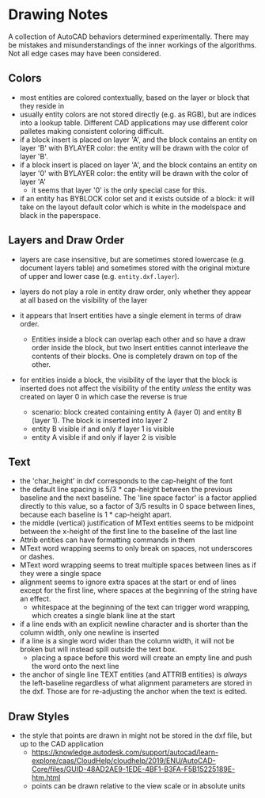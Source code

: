 # Drawing Notes

A collection of AutoCAD behaviors determined experimentally. There may be mistakes and misunderstandings of the
inner workings of the algorithms. Not all edge cases may have been considered.

## Colors
- most entities are colored contextually, based on the layer or block that they reside in
- usually entity colors are not stored directly (e.g. as RGB), but are indices into a lookup table. Different 
  CAD applications may use different color palletes making consistent coloring difficult.
- if a block insert is placed on layer 'A', and the block contains an entity on layer 'B' with BYLAYER color: 
  the entity will be drawn with the color of layer 'B'.
- if a block insert is placed on layer 'A', and the block contains an entity on layer '0' with BYLAYER color: 
  the entity will be drawn with the color of layer 'A' 
    - it seems that layer '0' is the only special case for this.
- if an entity has BYBLOCK color set and it exists outside of a block: it will take on the layout default color 
  which is white in the modelspace and black in the paperspace.

## Layers and Draw Order
- layers are case insensitive, but are sometimes stored lowercase (e.g. document layers table) and sometimes stored 
  with the original mixture of upper and lower case (e.g. `entity.dxf.layer`).
- layers do not play a role in entity draw order, only whether they appear at all based on the visibility of the layer
- it appears that Insert entities have a single element in terms of draw order. 
    - Entities inside a block can overlap each other and so have a draw order inside the block, but two Insert entities 
      cannot interleave the contents of their blocks. One is completely drawn on top of the other.
- for entities inside a block, the visibility of the layer that the block is inserted does not affect the visibility of 
  the entity *unless* the entity was created on layer 0 in which case the reverse is true
  
    - scenario: block created containing entity A (layer 0) and entity B (layer 1). The block is inserted into layer 2
    - entity B visible if and only if layer 1 is visible
    - entity A visible if and only if layer 2 is visible 

    
## Text
- the 'char_height' in dxf corresponds to the cap-height of the font
- the default line spacing is 5/3 * cap-height between the previous baseline and the next baseline. The 'line space 
  factor' is a factor applied directly to this value, so a factor of 3/5 results in 0 space between lines, because 
  each baseline is 1 * cap-height apart.
- the middle (vertical) justification of MText entities seems to be midpoint between the x-height of the first line 
  to the baseline of the last line
- Attrib entities can have formatting commands in them
- MText word wrapping seems to only break on spaces, not underscores or dashes.
- MText word wrapping seems to treat multiple spaces between lines as if they were a single space
- alignment seems to ignore extra spaces at the start or end of lines except for the first line, where spaces at the 
  beginning of the string have an effect.
    - whitespace at the beginning of the text can trigger word wrapping, which creates a single blank line at the start
- if a line ends with an explicit newline character and is shorter than the column width, only one newline is inserted
- if a line is a single word wider than the column width, it will not be broken but will instead spill outside the 
  text box.
    - placing a space before this word will create an empty line and push the word onto the next line
- the anchor of single line TEXT entities (and ATTRIB entities) is *always* the left-baseline regardless of what 
  alignment parameters are stored in the dxf. Those are for re-adjusting the anchor when the text is edited.

## Draw Styles
- the style that points are drawn in might not be stored in the dxf file, but up to the CAD application
    - <https://knowledge.autodesk.com/support/autocad/learn-explore/caas/CloudHelp/cloudhelp/2019/ENU/AutoCAD-Core/files/GUID-48AD2AE9-1EDE-4BF1-B3FA-F5B15225189E-htm.html>
    - points can be drawn relative to the view scale or in absolute units